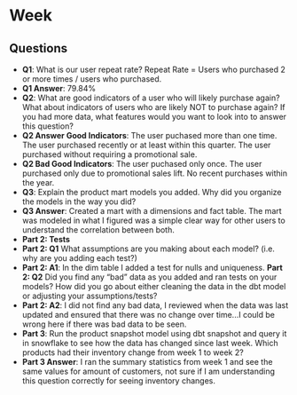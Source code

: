 # Week 

## Questions
- **Q1**: What is our user repeat rate? Repeat Rate = Users who purchased 2 or more times / users who purchased.
- **Q1 Answer**: 79.84%
- **Q2**: What are good indicators of a user who will likely purchase again? What about indicators of users who are likely NOT to purchase again? If you had more data, what features would you want to look into to answer this question?
- **Q2 Answer Good Indicators**: The user puchased more than one time. The user purchased recently or at least within this quarter. The user purchased without requiring a promotional sale.
- **Q2 Bad Good Indicators**: The user puchased only once. The user purchased only due to promotional sales lift. No recent purchases within the year.
- **Q3**: Explain the product mart models you added. Why did you organize the models in the way you did?
- **Q3 Answer**: Created a mart with a dimensions and fact table. The mart was modeled in what I figured was a simple clear way for other users to understand the correlation between both.
- **Part 2: Tests**
- **Part 2: Q1** What assumptions are you making about each model? (i.e. why are you adding each test?)
- **Part 2: A1**: In the dim table I added a test for nulls and uniqueness.
  **Part 2: Q2** Did you find any “bad” data as you added and ran tests on your models? How did you go about either cleaning the data in the dbt model or adjusting your assumptions/tests?
- **Part 2: A2**: I did not find any bad data, I reviewed when the data was last updated and ensured that there was no change over time...I could be wrong here if there was bad data to be seen.
- **Part 3**: Run the product snapshot model using dbt snapshot and query it in snowflake to see how the data has changed since last week. Which products had their inventory change from week 1 to week 2? 
- **Part 3 Answer**: I ran the summary statistics from week 1 and see the same values for amount of customers, not sure if I am understanding this question correctly for seeing inventory changes.